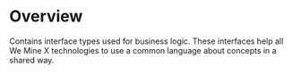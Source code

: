 # Overview

Contains interface types used for business logic. These interfaces help all We Mine X technologies to use a common language about concepts in a shared way.
